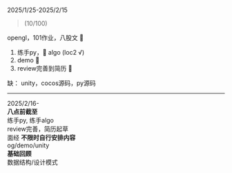 2025/1/25-2025/2/15  
> (10/100)

opengl，101作业，八股文  🚫  

1. 练手py，🚫 algo  (loc2 √)  
2. demo  🚫  
3. review完善到简历  🚫  

缺：
unity，cocos源码，py源码


---
2025/2/16-  
**八点前截至**  
练手py, 练手algo  
review完善，简历起草  
面经
**不限时自行安排内容**  
og/demo/unity  
**基础回顾**  
数据结构/设计模式

